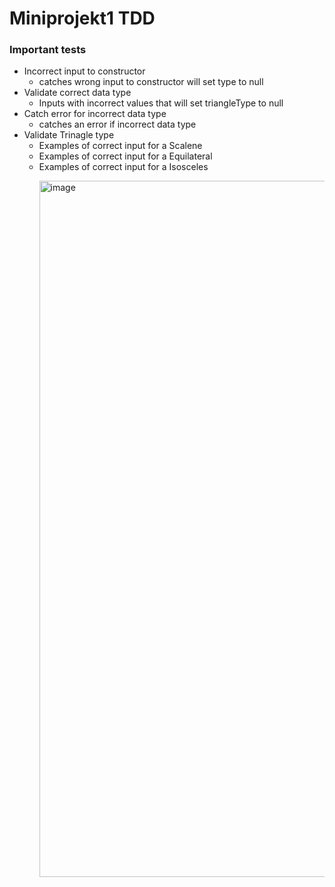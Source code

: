 <h1>Miniprojekt1 TDD</h1>

<h3> Important tests</h3>
<ul>
  <li>
      Incorrect input to constructor 
    <ul>
       <li>catches wrong input to constructor will set type to null</li>
    </ul>
  </li>

  <li>
    Validate correct data type 
    <ul>
      <li>Inputs with incorrect values that will set triangleType to null</li>
    </ul>
  </li>
  
  <li>
    Catch error for incorrect data type 
    <ul>
      <li>catches an error if incorrect data type</li>
    </ul>
  </li>
  <li>
    Validate Trinagle type
    <ul>
      <li>Examples of correct input for a Scalene</li>
      <li>Examples of correct input for a Equilateral</li>
      <li>Examples of correct input for a Isosceles</li>
    </ul>
  </li>
<ul/>





















<img width="1114" alt="image" src="https://github.com/Elfving2/-JAVA22-TDD-Miniprojekt1-sebastian-elfving/assets/112498823/34229915-816d-49c7-8eb3-9e2b656eb7ce">
